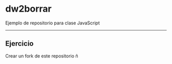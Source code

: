 # dw2borrar

Ejemplo de repositorio para clase JavaScript

--- 

## Ejercicio

Crear un fork de este repositorio
ñ

